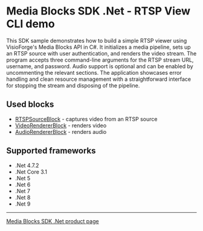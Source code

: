 # Media Blocks SDK .Net - RTSP View CLI demo

This SDK sample demonstrates how to build a simple RTSP viewer using VisioForge's Media Blocks API in C#. It initializes a media pipeline, sets up an RTSP source with user authentication, and renders the video stream. The program accepts three command-line arguments for the RTSP stream URL, username, and password. Audio support is optional and can be enabled by uncommenting the relevant sections. The application showcases error handling and clean resource management with a straightforward interface for stopping the stream and disposing of the pipeline.

## Used blocks

- [RTSPSourceBlock](https://www.visioforge.com/help/docs/dotnet/mediablocks/Sources/RTSPSourceBlock/) - captures video from an RTSP source
- [VideoRendererBlock](https://www.visioforge.com/help/docs/dotnet/mediablocks/VideoRendering/) - renders video
- [AudioRendererBlock](https://www.visioforge.com/help/docs/dotnet/mediablocks/AudioRendering/) - renders audio

## Supported frameworks

- .Net 4.7.2
- .Net Core 3.1
- .Net 5
- .Net 6
- .Net 7
- .Net 8
- .Net 9

---

[Media Blocks SDK .Net product page](https://www.visioforge.com/media-blocks-sdk)